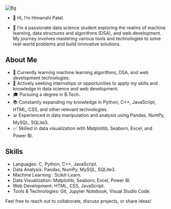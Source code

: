 ![Bg](https://github.com/Himanshipatel04/Himanshipatel04/assets/143187472/1dcd428d-118a-45ef-8b2c-166bb286a870)



- 👋 Hi, I’m Himanshi Patel.

- 🌱 I’m a passionate data science student exploring the realms of machine learning, data structures and algorithms (DSA), and web development. My journey involves mastering various tools and technologies to solve real-world problems and build innovative solutions.

## About Me

- 🌱 Currently learning machine learning algorithms, DSA, and web development technologies.
- 💼 Actively seeking internships or opportunities to apply my skills and knowledge in data science and web development.
- 🎓 Pursuing a degree in B.Tech.
- 📚 Constantly expanding my knowledge in Python, C++, JavaScript, HTML, CSS, and other relevant technologies.
- 📊 Experienced in data manipulation and analysis using Pandas, NumPy, MySQL, SQLite3.
- 📈 Skilled in data visualization with Matplotlib, Seaborn, Excel, and Power BI.


## Skills

- Languages: C, Python, C++, JavaScript.
- Data Analysis: Pandas, NumPy, MySQL, SQLite3.
- Machine Learning : Scikit-Learn.
- Data Visualization: Matplotlib, Seaborn, Excel, Power BI.
- Web Development: HTML, CSS, JavaScript.
- Tools & Technologies: Git, Jupyter Notebook, Visual Studio Code.

Feel free to reach out to collaborate, discuss projects, or share ideas!



